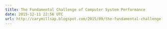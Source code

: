 ```yaml
---
title: The Fundamental Challenge of Computer System Performance
date: 2015-12-11 22:56 UTC
url: http://carymillsap.blogspot.com/2015/09/the-fundamental-challenge-of-computer.html
---
```


